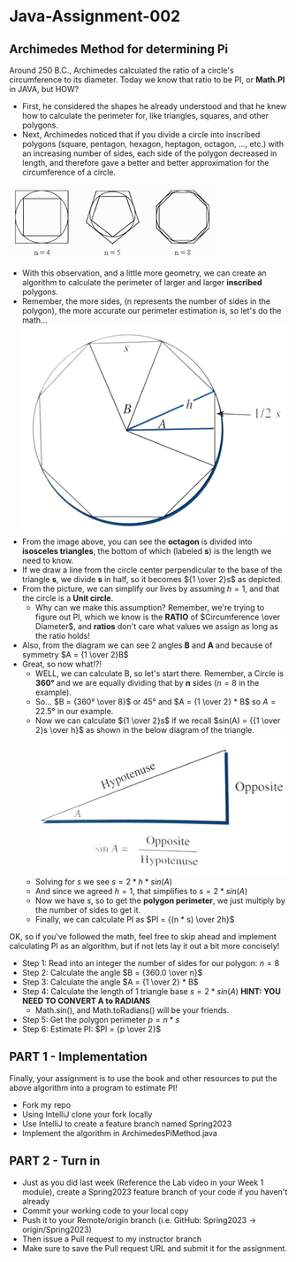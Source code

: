 # Java-Assignment-002

## Archimedes Method for determining Pi

Around 250 B.C., Archimedes calculated the ratio of a circle's circumference to its diameter.
Today we know that ratio to be PI, or **Math.PI** in JAVA, but HOW?

* First, he considered the shapes he already understood and that he knew how to calculate the perimeter for, like triangles, squares, and other polygons. 
* Next, Archimedes noticed that if you divide a circle into inscribed polygons (square, pentagon, hexagon, heptagon, octagon, ..., etc.) with an increasing number of sides, each side of the polygon decreased in length, and therefore gave a better and better approximation for the circumference of a circle.

![Inscribed Polygons](images/geometry003.png)
* With this observation, and a little more geometry, we can create an algorithm to calculate the perimeter of larger and larger **inscribed** polygons.
* Remember, the more sides, (n represents the number of sides in the polygon), the more accurate our perimeter estimation is, so let's do the math...
![General Equation](images/geometry001.jpg)
* From the image above, you can see the **octagon** is divided into **isosceles triangles**, the bottom of which (labeled **s**) is the length we need to know.
* If we draw a line from the circle center perpendicular to the base of the triangle **s**, we divide **s** in half, so it becomes ${1 \over 2}s$ as depicted.
* From the picture, we can simplify our lives by assuming $h = 1$, and that the circle is a **Unit circle**.
    * Why can we make this assumption? Remember, we're trying to figure out PI, which we know is the **RATIO** of $Circumference \over Diameter$, and **ratios** don't care what values we assign as long as the ratio holds!
* Also, from the diagram we can see 2 angles **B** and **A** and because of symmetry $A = {1 \over 2}B$
* Great, so now what!?!
    * WELL, we can calculate B, so let's start there. Remember, a Circle is **360°** and we are equally dividing that by **n** sides ($n = 8$ in the example).
    * So... $B = {360° \over 8}$ or $45°$ and $A = {1 \over 2} * B$ so $A = 22.5°$ in our example.
    * Now we can calculate ${1 \over 2}s$ if we recall $sin(A) = {{1 \over 2}s \over h}$ as shown in the below diagram of the triangle.
    ![Geometry Reminder](images/geometry002.jpg)
    * Solving for *s* we see $s = 2 * h * sin(A)$
    * And since we agreed $h = 1$, that simplifies to $s = 2 * sin(A)$
    * Now we have *s*, so to get the **polygon perimeter**, we just multiply by the number of sides to get it.
    * Finally, we can calculate PI as $PI = {(n * s) \over 2h}$

OK, so if you've followed the math, feel free to skip ahead and implement calculating PI as an algorithm, but if not lets lay it out a bit more concisely!
* Step 1: Read into an integer the number of sides for our polygon: $n = 8$
* Step 2: Calculate the angle $B = {360.0 \over n}$
* Step 3: Calculate the angle $A = {1 \over 2} * B$
* Step 4: Calculate the length of 1 triangle base $s = 2 * sin(A)$ **HINT: YOU NEED TO CONVERT A to RADIANS**
    * Math.sin(), and Math.toRadians() will be your friends.
* Step 5: Get the polygon perimeter $p = n * s$
* Step 6: Estimate PI: $PI = {p \over 2}$

## PART 1 - Implementation
Finally, your assignment is to use the book and other resources to put the above algorithm into a program to estimate PI!
* Fork my repo
* Using IntelliJ clone your fork locally
* Use IntelliJ to create a feature branch named Spring2023
* Implement the algorithm in ArchimedesPiMethod.java

## PART 2 - Turn in
* Just as you did last week (Reference the Lab video in your Week 1 module), create a Spring2023 feature branch of your code if you haven't already
* Commit your working code to your local copy
* Push it to your Remote/origin branch (i.e. GitHub: Spring2023 -> origin/Spring2023)
* Then issue a Pull request to my instructor branch
* Make sure to save the Pull request URL and submit it for the assignment.
